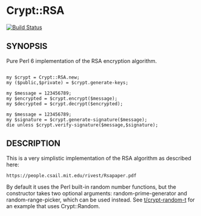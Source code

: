 # Crypt::RSA

[![Build Status](https://travis-ci.org/bduggan/Crypt-RSA.svg?branch=master)](https://travis-ci.org/bduggan/Crypt-RSA)

## SYNOPSIS

Pure Perl 6 implementation of the RSA encryption algorithm.

```

my $crypt = Crypt::RSA.new;
my ($public,$private) = $crypt.generate-keys;

my $message = 123456789;
my $encrypted = $crypt.encrypt($message);
my $decrypted = $crypt.decrypt($encrypted);

my $message = 123456789;
my $signature = $crypt.generate-signature($message);
die unless $crypt.verify-signature($message,$signature);

```

## DESCRIPTION

This is a very simplistic implementation of the RSA algorithm
as described here:

    https://people.csail.mit.edu/rivest/Rsapaper.pdf

By default it uses the Perl built-in random number functions,
but the constructor takes two optional arguments:
random-prime-generator and random-range-picker, which
can be used instead.  See [t/crypt-random-t](t/crypt-random.t)
for an example that uses Crypt::Random.

